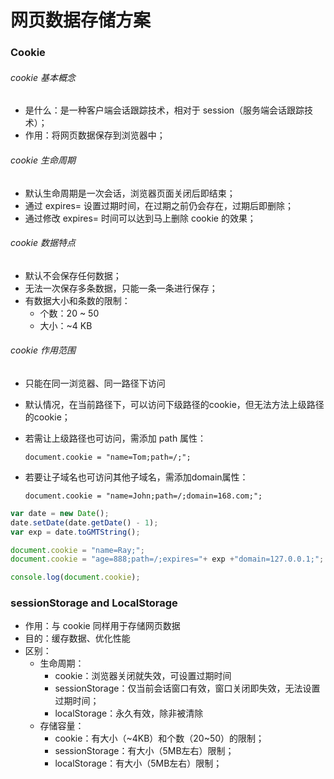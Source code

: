 # 网页数据存储方案



### Cookie

###### cookie 基本概念

* 是什么：是一种客户端会话跟踪技术，相对于 session（服务端会话跟踪技术）；
* 作用：将网页数据保存到浏览器中；

###### cookie 生命周期

- 默认生命周期是一次会话，浏览器页面关闭后即结束；
- 通过 expires= 设置过期时间，在过期之前仍会存在，过期后即删除；
- 通过修改 expires= 时间可以达到马上删除 cookie 的效果；

###### cookie 数据特点

- 默认不会保存任何数据；
- 无法一次保存多条数据，只能一条一条进行保存；
- 有数据大小和条数的限制：
  - 个数：20 ~ 50
  - 大小：~4 KB

###### cookie 作用范围

* 只能在同一浏览器、同一路径下访问

* 默认情况，在当前路径下，可以访问下级路径的cookie，但无法方法上级路径的cookie；

* 若需让上级路径也可访问，需添加 path 属性：

   `document.cookie = "name=Tom;path=/;";`

* 若要让子域名也可访问其他子域名，需添加domain属性：

  `document.cookie = "name=John;path=/;domain=168.com;";`

  

```js
var date = new Date();
date.setDate(date.getDate() - 1);
var exp = date.toGMTString();

document.cookie = "name=Ray;";
document.cookie = "age=888;path=/;expires="+ exp +"domain=127.0.0.1;";

console.log(document.cookie);
```



### sessionStorage and LocalStorage

* 作用：与 cookie 同样用于存储网页数据
* 目的：缓存数据、优化性能
* 区别：
  * 生命周期：
    * cookie：浏览器关闭就失效，可设置过期时间
    * sessionStorage：仅当前会话窗口有效，窗口关闭即失效，无法设置过期时间；
    * localStorage：永久有效，除非被清除
  * 存储容量：
    * cookie：有大小（~4KB）和个数（20~50）的限制；
    * sessionStorage：有大小（5MB左右）限制；
    * localStorage：有大小（5MB左右）限制；

